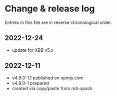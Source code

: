 # Change & release log

Entries in this file are in reverse chronological order.

## 2022-12-24

* update for XBB v5.x

## 2022-12-11

* v4.9.0-1.1 published on npmjs.com
* v4.9.0-1 prepared
* created via copy/paste from m4-xpack
